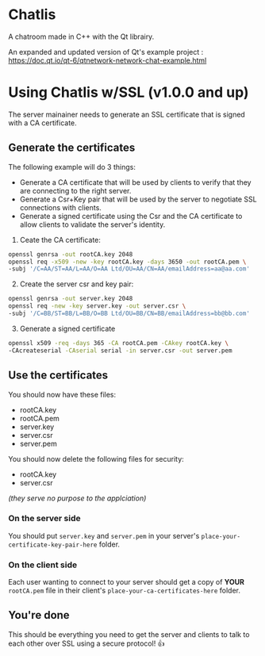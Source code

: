 # Chatlis

A chatroom made in C++ with the Qt librairy.

An expanded and updated version of Qt's example project : https://doc.qt.io/qt-6/qtnetwork-network-chat-example.html

# Using Chatlis w/SSL (v1.0.0 and up)

The server mainainer needs to generate an SSL certificate that is signed with a CA certificate. 

## Generate the certificates

The following example will do 3 things:

- Generate a CA certificate that will be used by clients to verify that they are connecting to the right server.
- Generate a Csr+Key pair that will be used by the server to negotiate SSL connections with clients.
- Generate a signed certificate using the Csr and the CA certificate to allow clients to validate the server's identity.

1. Ceate the CA certificate:

```sh
openssl genrsa -out rootCA.key 2048
openssl req -x509 -new -key rootCA.key -days 3650 -out rootCA.pem \
-subj '/C=AA/ST=AA/L=AA/O=AA Ltd/OU=AA/CN=AA/emailAddress=aa@aa.com'
```

2. Create the server csr and key pair:

```sh
openssl genrsa -out server.key 2048
openssl req -new -key server.key -out server.csr \
-subj '/C=BB/ST=BB/L=BB/O=BB Ltd/OU=BB/CN=BB/emailAddress=bb@bb.com'
```

3. Generate a signed certificate

```sh
openssl x509 -req -days 365 -CA rootCA.pem -CAkey rootCA.key \
-CAcreateserial -CAserial serial -in server.csr -out server.pem
```

## Use the certificates

You should now have these files:

- rootCA.key
- rootCA.pem
- server.key
- server.csr
- server.pem

You should now delete the following files for security:
- rootCA.key
- server.csr

*(they serve no purpose to the applciation)*

### On the server side

You should put `server.key` and `server.pem` in your server's `place-your-certificate-key-pair-here` folder.

### On the client side

Each user wanting to connect to your server should get a copy of **YOUR** `rootCA.pem` file in their client's `place-your-ca-certificates-here` folder.

## You're done
This should be everything you need to get the server and clients to talk to each other over SSL using a secure protocol! 👍